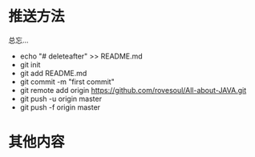 # 推送方法
总忘...
- echo "# deleteafter" >> README.md
- git init
- git add README.md
- git commit -m "first commit"
- git remote add origin https://github.com/rovesoul/All-about-JAVA.git
- git push -u origin master
- git push -f origin master

# 其他内容